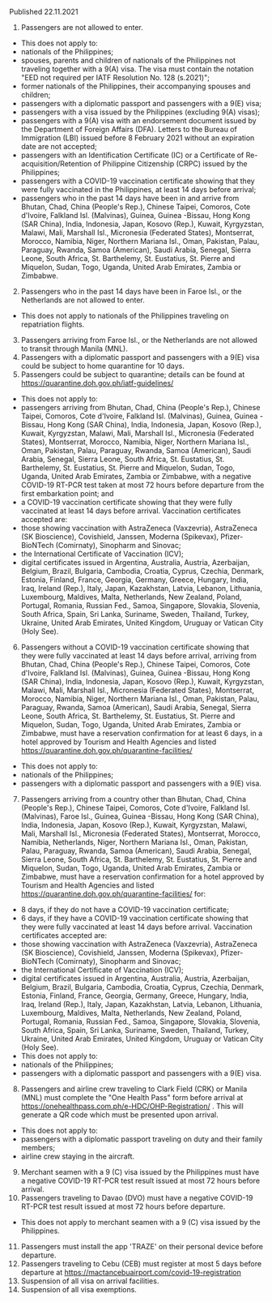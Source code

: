 Published 22.11.2021
1. Passengers are not allowed to enter.
- This does not apply to:
- nationals of the Philippines;
- spouses, parents and children of nationals of the Philippines not traveling together with a 9(A) visa. The visa must contain the notation "EED not required per IATF Resolution No. 128 (s.2021)";
- former nationals of the Philippines, their accompanying spouses and children;
- passengers with a diplomatic passport and passengers with a 9(E) visa;
- passengers with a visa issued by the Philippines (excluding 9(A) visas);
- passengers with a 9(A) visa with an endorsement document issued by the Department of Foreign Affairs (DFA). Letters to the Bureau of Immigration (LBI) issued before 8 February 2021 without an expiration date are not accepted;
- passengers with an Identification Certificate (IC) or a Certificate of Re-acquisition/Retention of Philippine Citizenship (CRPC) issued by the Philippines;
- passengers with a COVID-19 vaccination certificate showing that they were fully vaccinated in the Philippines, at least 14 days before arrival;
- passengers who in the past 14 days have been in and arrive from Bhutan, Chad, China (People's Rep.), Chinese Taipei, Comoros, Cote d'Ivoire, Falkland Isl. (Malvinas), Guinea, Guinea -Bissau, Hong Kong (SAR China), India, Indonesia, Japan, Kosovo (Rep.), Kuwait, Kyrgyzstan, Malawi, Mali, Marshall Isl., Micronesia (Federated States), Montserrat, Morocco, Namibia, Niger, Northern Mariana Isl., Oman, Pakistan, Palau, Paraguay, Rwanda, Samoa (American), Saudi Arabia, Senegal, Sierra Leone, South Africa, St. Barthelemy, St. Eustatius, St. Pierre and Miquelon, Sudan, Togo, Uganda, United Arab Emirates, Zambia or Zimbabwe.
2. Passengers who in the past 14 days have been in Faroe Isl., or the Netherlands are not allowed to enter.
- This does not apply to nationals of the Philippines traveling on repatriation flights.
3. Passengers arriving from Faroe Isl., or the Netherlands are not allowed to transit through Manila (MNL).
4. Passengers with a diplomatic passport and passengers with a 9(E) visa could be subject to home quarantine for 10 days.
5. Passengers could be subject to quarantine; details can be found at <a href="https://quarantine.doh.gov.ph/iatf-guidelines/">https://quarantine.doh.gov.ph/iatf-guidelines/</a>
- This does not apply to:
- passengers arriving from Bhutan, Chad, China (People's Rep.), Chinese Taipei, Comoros, Cote d'Ivoire, Falkland Isl. (Malvinas), Guinea, Guinea -Bissau, Hong Kong (SAR China), India, Indonesia, Japan, Kosovo (Rep.), Kuwait, Kyrgyzstan, Malawi, Mali, Marshall Isl., Micronesia (Federated States), Montserrat, Morocco, Namibia, Niger, Northern Mariana Isl., Oman, Pakistan, Palau, Paraguay, Rwanda, Samoa (American), Saudi Arabia, Senegal, Sierra Leone, South Africa, St. Eustatius, St. Barthelemy, St. Eustatius, St. Pierre and Miquelon, Sudan, Togo, Uganda, United Arab Emirates, Zambia or Zimbabwe, with a negative COVID-19 RT-PCR test taken at most 72 hours before departure from the first embarkation point; and
- a COVID-19 vaccination certificate showing that they were fully vaccinated at least 14 days before arrival. Vaccination certificates accepted are:
- those showing vaccination with AstraZeneca (Vaxzevria), AstraZeneca (SK Bioscience), Covishield, Janssen, Moderna (Spikevax), Pfizer-BioNTech (Comirnaty), Sinopharm and Sinovac;
- the International Certificate of Vaccination (ICV);
- digital certificates issued in Argentina, Australia, Austria, Azerbaijan, Belgium, Brazil, Bulgaria, Cambodia, Croatia, Cyprus, Czechia, Denmark, Estonia, Finland, France, Georgia, Germany, Greece, Hungary, India, Iraq, Ireland (Rep.), Italy, Japan, Kazakhstan, Latvia, Lebanon, Lithuania, Luxembourg, Maldives, Malta, Netherlands, New Zealand, Poland, Portugal, Romania, Russian Fed., Samoa, Singapore, Slovakia, Slovenia, South Africa, Spain, Sri Lanka, Suriname, Sweden, Thailand, Turkey, Ukraine, United Arab Emirates, United Kingdom, Uruguay or Vatican City (Holy See).
6. Passengers without a COVID-19 vaccination certificate showing that they were fully vaccinated at least 14 days before arrival, arriving from Bhutan, Chad, China (People's Rep.), Chinese Taipei, Comoros, Cote d'Ivoire, Falkland Isl. (Malvinas), Guinea, Guinea -Bissau, Hong Kong (SAR China), India, Indonesia, Japan, Kosovo (Rep.), Kuwait, Kyrgyzstan, Malawi, Mali, Marshall Isl., Micronesia (Federated States), Montserrat, Morocco, Namibia, Niger, Northern Mariana Isl., Oman, Pakistan, Palau, Paraguay, Rwanda, Samoa (American), Saudi Arabia, Senegal, Sierra Leone, South Africa, St. Barthelemy, St. Eustatius, St. Pierre and Miquelon, Sudan, Togo, Uganda, United Arab Emirates, Zambia or Zimbabwe, must have a reservation confirmation for at least 6 days, in a hotel approved by Tourism and Health Agencies and listed <a href="https://quarantine.doh.gov.ph/quarantine-facilities/">https://quarantine.doh.gov.ph/quarantine-facilities/</a>
- This does not apply to:
- nationals of the Philippines;
- passengers with a diplomatic passport and passengers with a 9(E) visa.
7. Passengers arriving from a country other than Bhutan, Chad, China (People's Rep.), Chinese Taipei, Comoros, Cote d'Ivoire, Falkland Isl. (Malvinas), Faroe Isl., Guinea, Guinea -Bissau, Hong Kong (SAR China), India, Indonesia, Japan, Kosovo (Rep.), Kuwait, Kyrgyzstan, Malawi, Mali, Marshall Isl., Micronesia (Federated States), Montserrat, Morocco, Namibia, Netherlands, Niger, Northern Mariana Isl., Oman, Pakistan, Palau, Paraguay, Rwanda, Samoa (American), Saudi Arabia, Senegal, Sierra Leone, South Africa, St. Barthelemy, St. Eustatius, St. Pierre and Miquelon, Sudan, Togo, Uganda, United Arab Emirates, Zambia or Zimbabwe, must have a reservation confirmation for a hotel approved by Tourism and Health Agencies and listed <a href="https://quarantine.doh.gov.ph/quarantine-facilities/">https://quarantine.doh.gov.ph/quarantine-facilities/</a> for:
- 8 days, if they do not have a COVID-19 vaccination certificate;
- 6 days, if they have a COVID-19 vaccination certificate showing that they were fully vaccinated at least 14 days before arrival.
Vaccination certificates accepted are:
- those showing vaccination with AstraZeneca (Vaxzevria), AstraZeneca (SK Bioscience), Covishield, Janssen, Moderna (Spikevax), Pfizer-BioNTech (Comirnaty), Sinopharm and Sinovac;
- the International Certificate of Vaccination (ICV);
- digital certificates issued in Argentina, Australia, Austria, Azerbaijan, Belgium, Brazil, Bulgaria, Cambodia, Croatia, Cyprus, Czechia, Denmark, Estonia, Finland, France, Georgia, Germany, Greece, Hungary, India, Iraq, Ireland (Rep.), Italy, Japan, Kazakhstan, Latvia, Lebanon, Lithuania, Luxembourg, Maldives, Malta, Netherlands, New Zealand, Poland, Portugal, Romania, Russian Fed., Samoa, Singapore, Slovakia, Slovenia, South Africa, Spain, Sri Lanka, Suriname, Sweden, Thailand, Turkey, Ukraine, United Arab Emirates, United Kingdom, Uruguay or Vatican City (Holy See).
- This does not apply to:
- nationals of the Philippines;
- passengers with a diplomatic passport and passengers with a 9(E) visa.
8. Passengers and airline crew traveling to Clark Field (CRK) or Manila (MNL) must complete the "One Health Pass" form before arrival at <a href="https://onehealthpass.com.ph/e-HDC/OHP-Registration/">https://onehealthpass.com.ph/e-HDC/OHP-Registration/</a> . This will generate a QR code which must be presented upon arrival.
- This does not apply to:
- passengers with a diplomatic passport traveling on duty and their family members;
- airline crew staying in the aircraft.
9. Merchant seamen with a 9 (C) visa issued by the Philippines must have a negative COVID-19 RT-PCR test result issued at most 72 hours before arrival.
10. Passengers traveling to Davao (DVO) must have a negative COVID-19 RT-PCR test result issued at most 72 hours before departure.
- This does not apply to merchant seamen with a 9 (C) visa issued by the Philippines.
11. Passengers must install the app 'TRAZE' on their personal device before departure.
12. Passengers traveling to Cebu (CEB) must register at most 5 days before departure at <a href="https://mactancebuairport.com/covid-19-registration">https://mactancebuairport.com/covid-19-registration</a>
13. Suspension of all visa on arrival facilities.
14. Suspension of all visa exemptions.